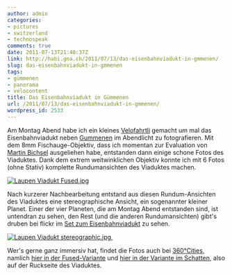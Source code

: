 ```yaml
---
author: admin
categories:
- pictures
- switzerland
- technospeak
comments: true
date: 2011-07-13T21:40:37Z
link: http://habi.gna.ch/2011/07/13/das-eisenbahnviadukt-in-gmmenen/
slug: das-eisenbahnviadukt-in-gmmenen
tags:
- gümmenen
- panorama
- velocontent
title: Das Eisenbahnviadukt in Gümmenen
url: /2011/07/13/das-eisenbahnviadukt-in-gmmenen/
wordpress_id: 2533
---
```


Am Montag Abend habe ich ein kleines [Velofahrtli](http://runkeeper.com/user/davidhaberthuer/activity/42870384) gemacht um mal das Eisenbahnviadukt neben [Gummenen](http://de.wikipedia.org/wiki/G%C3%BCmmenen) im Abendlicht zu fotografieren. Mit dem 8mm Fischauge-Objektiv, dass ich momentan zur Evaluation von [Martin Bichsel](http://martinbichsel.ch/) ausgeliehen habe, entstanden dann einige schone Fotos des Viaduktes. Dank dem extrem weitwinklichen Objektiv konnte ich mit 6 Fotos (ohne Stativ) komplette Rundumansichten des Viaduktes machen.




[![Laupen Viadukt Fused.jpg](http://habi.gna.ch/wp-content/uploads/2011/07/Laupen-Viadukt-Fused-tm.jpg)](http://habi.gna.ch/wp-content/uploads/2011/07/Laupen-Viadukt-Fused.jpg)

  



Nach kurzerer Nachbearbeitung entstand aus diesen Rundum-Ansichten des Viaduktes eine stereographische Ansicht, ein sogenannter kleiner Planet. Einer der vier Planeten, die am Montag Abend entstanden sind, ist untendran zu sehen, den Rest (und die anderen Rundumansichten) gibt's druben bei flickr im [Set zum Eisenbahnviadukt](http://www.flickr.com/photos/habi/sets/72157627187758538/) zu sehen.




[![Laupen Viadukt stereographic.jpg](http://habi.gna.ch/wp-content/uploads/2011/07/Laupen-Viadukt-stereographic-tm.jpg)](http://habi.gna.ch/wp-content/uploads/2011/07/Laupen-Viadukt-stereographic.jpg),

  



Wer's gerne ganz immersiv hat, findet die Fotos auch bei [360°Cities](http://www.360cities.net/), namlich [hier in der Fused-Variante](http://www.360cities.net/image/guemmenen-viaduct-fused) und [hier in der Variante im Schatten](http://www.360cities.net/image/guemmenen-viaduct-shadow), also auf der Ruckseite des Viaduktes.
